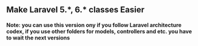 ## Make Laravel 5.\*, 6.\* classes Easier

#### Note: you can use this version ony if you follow Laravel architecture codex, if you use other folders for models, controllers and etc. you have to wait the next versions 
